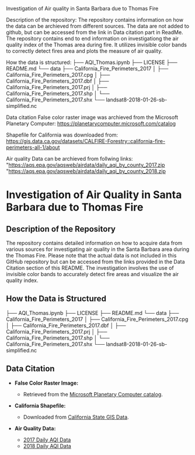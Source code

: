 Investigation of Air quality in Santa Barbara due to Thomas Fire

Description of the repository:
The repository contains information on how the data can be archieved from different sources.
The data are not added to github, but can be accessed from the  link in Data citation part in ReadMe.
The repository contains end to end information on investigationg the air quality index of the
Thomas area during fire. It utilizes invisible color bands to correctly detect fires area and 
plots the measure of air quality. 

How the data is structured:
├── AQI_Thomas.ipynb
├── LICENSE
├── README.md
└── data
    ├── California_Fire_Perimeters_2017
    │   ├── California_Fire_Perimeters_2017.cpg
    │   ├── California_Fire_Perimeters_2017.dbf
    │   ├── California_Fire_Perimeters_2017.prj
    │   ├── California_Fire_Perimeters_2017.shp
    │   └── California_Fire_Perimeters_2017.shx
    └── landsat8-2018-01-26-sb-simplified.nc


Data citation
False color raster image was archieved from the Microsoft Planetary Computer: 
https://planetarycomputer.microsoft.com/catalog

Shapefile for California was downloaded from: 
https://gis.data.ca.gov/datasets/CALFIRE-Forestry::california-fire-perimeters-all-1/about

Air quality Data can be archieved from follwing links:
"https://aqs.epa.gov/aqsweb/airdata/daily_aqi_by_county_2017.zip
"https://aqs.epa.gov/aqsweb/airdata/daily_aqi_by_county_2018.zip


# Investigation of Air Quality in Santa Barbara due to Thomas Fire

## Description of the Repository

The repository contains detailed information on how to acquire data from various sources for investigating air quality in the Santa Barbara area during the Thomas Fire. Please note that the actual data is not included in this GitHub repository but can be accessed from the links provided in the Data Citation section of this README. The investigation involves the use of invisible color bands to accurately detect fire areas and visualize the air quality index.

## How the Data is Structured
├── AQI_Thomas.ipynb
├── LICENSE
├── README.md
└── data
├── California_Fire_Perimeters_2017
│ ├── California_Fire_Perimeters_2017.cpg
│ ├── California_Fire_Perimeters_2017.dbf
│ ├── California_Fire_Perimeters_2017.prj
│ ├── California_Fire_Perimeters_2017.shp
│ └── California_Fire_Perimeters_2017.shx
└── landsat8-2018-01-26-sb-simplified.nc

## Data Citation

- **False Color Raster Image:**
  - Retrieved from the [Microsoft Planetary Computer catalog](https://planetarycomputer.microsoft.com/catalog).

- **California Shapefile:**
  - Downloaded from [California State GIS Data](https://gis.data.ca.gov/datasets/CALFIRE-Forestry::california-fire-perimeters-all-1/about).

- **Air Quality Data:**
  - [2017 Daily AQI Data](https://aqs.epa.gov/aqsweb/airdata/daily_aqi_by_county_2017.zip)
  - [2018 Daily AQI Data](https://aqs.epa.gov/aqsweb/airdata/daily_aqi_by_county_2018.zip)
